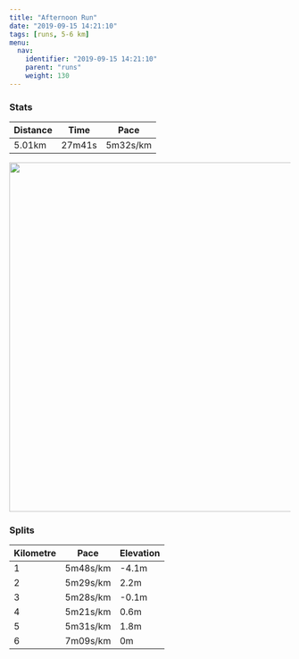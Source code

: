 ```yaml
---
title: "Afternoon Run"
date: "2019-09-15 14:21:10"
tags: [runs, 5-6 km]
menu:
  nav:
    identifier: "2019-09-15 14:21:10"
    parent: "runs"
    weight: 130
---
```


### Stats

| Distance | Time | Pace |
|----------|------|------|
|5.01km|27m41s|5m32s/km|

<img src='https://maps.googleapis.com/maps/api/staticmap?maptype=terrain&path=enc:cqjeInyyLPh@f@|@\bA`@z@V^hAfAh@\XVR@\Kn@B`@Df@Xd@f@NX^nAv@pBl@`AjClDHVB\NFFFX`AT`@p@zAj@~Ap@~Bl@zBz@tDd@pCj@vEl@lEl@hFdAhIDn@FXBr@ETODGAQ_CB@PtALvBBdAJbABn@A~AIlAJdECbAIlA@lAG|AB`AItBFfA@n@G~@_@vA?RMf@?b@DpBIpB?^Cd@@CB]HgCJq@Ba@@IDCLWHiAVcA@QGwAFcBKkBHuBKkCCe@@g@EyBD{CAs@HmCIwBOy@Cs@[}CEuASgAKgAc@cDQy@I{@EKGGYIGIo@_B[eAm@qAa@q@m@_BIg@]oECqBUmBg@oBs@yBa@gAwAiDe@u@q@y@e@UyAc@eBaAWW[u@IAKD_@\C?KCqAwCi@wAk@iAY{@e@eBm@gBSu@&key=AIzaSyAfqMeaZ1CCJFGP5cWud__oZnT_Pybg-1M&size=800x800&scale=2&markers=color:yellow|label:S|53.47106,-2.26728&markers=color:green|label:F|53.47121,-2.267489999999999' width='625' />

### Splits

| Kilometre | Pace | Elevation |
|------|------|-----------|
|1|5m48s/km|-4.1m|
|2|5m29s/km|2.2m|
|3|5m28s/km|-0.1m|
|4|5m21s/km|0.6m|
|5|5m31s/km|1.8m|
|6|7m09s/km|0m|
